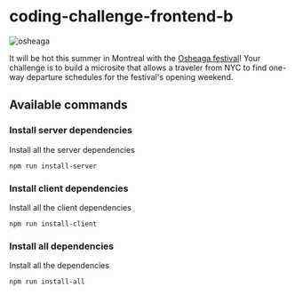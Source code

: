 # coding-challenge-frontend-b
![osheaga](https://cloud.githubusercontent.com/assets/1574577/12971188/13471bd0-d066-11e5-8729-f0ca5375752e.png)

It will be hot this summer in Montreal with the [Osheaga festival](http://www.osheaga.com/)! 
Your challenge is to build a microsite that allows a traveler from NYC to find one-way departure schedules for the festival's opening weekend.

## Available commands

### Install server dependencies

Install all the server dependencies

```
npm run install-server
```

### Install client dependencies

Install all the client dependencies

```
npm run install-client
```

### Install all dependencies

Install all the dependencies

```
npm run install-all
```